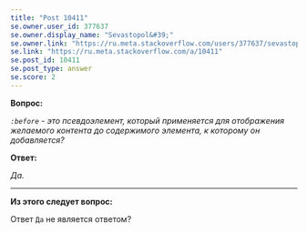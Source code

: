 ```yaml
---
title: "Post 10411"
se.owner.user_id: 377637
se.owner.display_name: "Sevastopol&#39;"
se.owner.link: "https://ru.meta.stackoverflow.com/users/377637/sevastopol"
se.link: "https://ru.meta.stackoverflow.com/a/10411"
se.post_id: 10411
se.post_type: answer
se.score: 2
---
```

<p><strong>Вопрос:</strong></p>

<p><em><code>:before</code> - это псевдоэлемент, который применяется для отображения желаемого контента до содержимого элемента, к которому он добавляется?</em></p>

<p><strong>Ответ:</strong></p>

<p><em>Да.</em></p>

<hr>

<p><strong>Из этого следует вопрос:</strong></p>

<p>Ответ <code>Да</code> не является ответом?</p>
